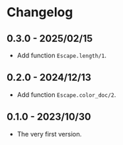 # Changelog

## 0.3.0 - 2025/02/15

+ Add function `Escape.length/1`.

## 0.2.0 - 2024/12/13

+ Add function `Escape.color_doc/2`.

## 0.1.0 - 2023/10/30

+ The very first version.
